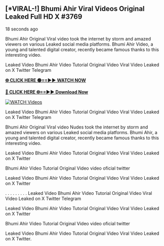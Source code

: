 ## [*VIRAL-!] Bhumi Ahir Viral Videos Original Leaked Full HD X #3769

18 seconds ago

Bhumi Ahir Original Viral video took the internet by storm and amazed viewers on various Leaked social media platforms. Bhumi Ahir Video, a young and talented digital creator, recently became famous thanks to this interesting video.

Leaked Video Bhumi Ahir Video Tutorial Original Video Viral Video Leaked on X Twitter Telegram

**[🌐 CLICK HERE 🟢==►► WATCH NOW](https://russelviper69.blogspot.com/p/valo-video.html)**

**[🔴 CLICK HERE 🌐==►► Download Now](https://russelviper69.blogspot.com/p/valo-video.html)**

[![WATCH Videos](https://i.imgur.com/dJHk4Zq.gif)](https://russelviper69.blogspot.com/p/valo-video.html)

Leaked Video Bhumi Ahir Video Tutorial Original Video Viral Video Leaked on X Twitter Telegram

Bhumi Ahir Original Viral video Nudes took the internet by storm and amazed viewers on various Leaked social media platforms. Bhumi Ahir, a young and talented digital creator, recently became famous thanks to this interesting video.

Leaked Video Bhumi Ahir Video Tutorial Original Video Viral Video Leaked on X Twitter

Bhumi Ahir Video Tutorial Original Video video oficial twitter

Leaked Video Bhumi Ahir Video Tutorial Original Video Viral Video Leaked on X Twitter

. . . . . . . . . Leaked Video Bhumi Ahir Video Tutorial Original Video Viral Video Leaked on X Twitter Telegram

Leaked Video Bhumi Ahir Video Tutorial Original Video Viral Video Leaked on X Twitter

Bhumi Ahir Video Tutorial Original Video video oficial twitter

Leaked Video Bhumi Ahir Video Tutorial Original Video Viral Video Leaked on X Twitter.
